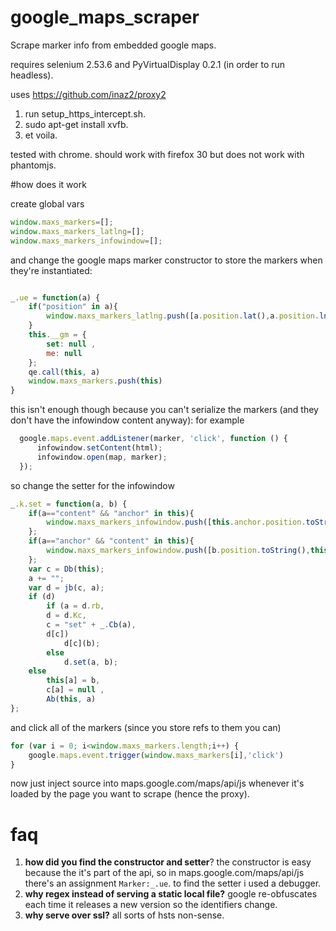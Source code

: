 # google_maps_scraper
Scrape marker info from embedded google maps.

requires selenium 2.53.6 and PyVirtualDisplay 0.2.1 (in order to run headless).

uses https://github.com/inaz2/proxy2

1. run setup_https_intercept.sh.
2. sudo apt-get install xvfb.
3. et voila.

tested with chrome. should work with firefox 30 but does not work with phantomjs.

#how does it work

create global vars 

```javascript
window.maxs_markers=[];
window.maxs_markers_latlng=[];
window.maxs_markers_infowindow=[];
```

and change the google maps marker constructor to store the markers when they're instantiated:

```javascript

_.ue = function(a) {
    if("position" in a){
        window.maxs_markers_latlng.push([a.position.lat(),a.position.lng()])
    }
    this.__gm = {
        set: null ,
        me: null
    };
    qe.call(this, a)
    window.maxs_markers.push(this)
}
```

this isn't enough though because you can't serialize the markers (and they don't have the infowindow content anyway): for example

```javascript
  google.maps.event.addListener(marker, 'click', function () {
      infowindow.setContent(html);
      infowindow.open(map, marker);
  });
```      

so change the setter for the infowindow

```javascript
_.k.set = function(a, b) {
    if(a=="content" && "anchor" in this){
        window.maxs_markers_infowindow.push([this.anchor.position.toString(),b])
    };
    if(a=="anchor" && "content" in this){
        window.maxs_markers_infowindow.push([b.position.toString(),this.content])
    };
    var c = Db(this);
    a += "";
    var d = jb(c, a);
    if (d)
        if (a = d.rb,
        d = d.Kc,
        c = "set" + _.Cb(a),
        d[c])
            d[c](b);
        else
            d.set(a, b);
    else
        this[a] = b,
        c[a] = null ,
        Ab(this, a)
};
```

and click all of the markers (since you store refs to them you can)

```javascript
for (var i = 0; i<window.maxs_markers.length;i++) {
    google.maps.event.trigger(window.maxs_markers[i],'click')
}
```

now just inject source into maps.google.com/maps/api/js whenever it's loaded by the page you want to scrape (hence the proxy).

# faq

1. **how did you find the constructor and setter**? the constructor is easy because the it's part of the api, so in maps.google.com/maps/api/js there's an assignment `Marker:_.ue`. to find the setter i used a debugger.
2. **why regex instead of serving a static local file?**
google re-obfuscates each time it releases a new version so the identifiers change.
3. **why serve over ssl?** all sorts of hsts non-sense.
